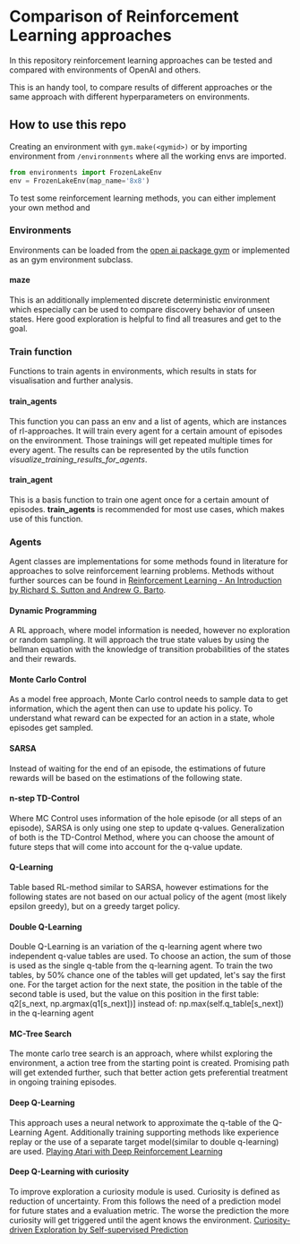 # Comparison of Reinforcement Learning approaches
In this repository reinforcement learning approaches can be tested and compared with
environments of OpenAI and others.

This is an handy tool, to compare results of different approaches or the same approach with
different hyperparameters on environments.  


## How to use this repo
Creating an environment with `gym.make(<gymid>)` or by importing environment from `/environnments` where all the working
envs are imported. 

```python
from environments import FrozenLakeEnv
env = FrozenLakeEnv(map_name='8x8') 
```

To test some reinforcement learning methods, you can either implement your own method and   


### Environments
Environments can be loaded from the [open ai package gym](https://gym.openai.com) or 
implemented as an gym environment subclass.
#### maze
This is an additionally implemented discrete deterministic environment which especially can be 
used to compare discovery behavior of unseen states. Here good exploration is helpful to find
all treasures and get to the goal.   

### Train function
Functions to train agents in environments, which results in stats for visualisation and further
analysis.  

#### train_agents
This function you can pass an env and a list of agents, which are instances of rl-approaches.
It will train every agent for a certain amount of episodes on the environment. Those trainings
will get repeated multiple times for every agent. The results can be represented by the utils
function _visualize_training_results_for_agents_.

#### train_agent
This is a basis function to train one agent once for a certain amount of episodes. 
**train_agents** is recommended for most use cases, which makes use of this function. 

### Agents
Agent classes are implementations for some methods found in literature for approaches to solve
reinforcement learning problems. Methods without further sources can be found in [Reinforcement Learning - An
Introduction by Richard S. Sutton and Andrew G. Barto](https://web.stanford.edu/class/psych209/Readings/SuttonBartoIPRLBook2ndEd.pdf). 
#### Dynamic Programming 
A RL approach, where model information is needed, however no exploration or random sampling. 
It will approach the true state values by using the bellman equation with the
knowledge of transition probabilities of the states and their rewards. 
#### Monte Carlo Control
As a model free approach, Monte Carlo control needs to sample data to get 
information, which the agent then can use to update his policy. To understand 
what reward can be expected for an action in a state, whole episodes get
sampled.
#### SARSA
Instead of waiting for the end of an episode, the estimations of future rewards
will be based on the estimations of the following state. 
#### n-step TD-Control
Where MC Control uses information of the hole episode (or all steps of an episode), SARSA is only using one step
to update q-values. Generalization of both is the TD-Control Method, where you can choose the amount of future steps
that will come into account for the q-value update.  
#### Q-Learning
Table based RL-method similar to SARSA, however estimations for the following states are not based
on our actual policy of the agent (most likely epsilon greedy), but on a 
greedy target policy.
#### Double Q-Learning
Double Q-Learning is an variation of the q-learning agent where two independent q-value tables are used.
To choose an action, the sum of those is used as the single q-table from the q-learning agent.
To train the two tables, by 50% chance one of the tables will get updated, let's say the first one.
For the target action for the next state, the position in the table of the second table is used, but the value
on this position in the first table: q2[s_next, np.argmax(q1[s_next])]
instead of: np.max(self.q_table[s_next]) in the q-learning agent
#### MC-Tree Search
The monte carlo tree search is an approach, where whilst exploring the environment, a action tree from the starting
point is created. Promising path will get extended further, such that better action gets preferential treatment in 
ongoing training episodes.  
#### Deep Q-Learning
This approach uses a neural network to approximate the q-table of the
Q-Learning Agent. Additionally training supporting methods like experience
replay or the use of a separate target model(similar to double q-learning)
are used. 
[Playing Atari with Deep Reinforcement Learning](https://www.cs.toronto.edu/~vmnih/docs/dqn.pdf)
#### Deep Q-Learning with curiosity
To improve exploration a curiosity module is used. Curiosity is defined
as reduction of uncertainty. From this follows the need of a prediction
model for future states and a evaluation metric. The worse the prediction
the more curiosity will get triggered until the agent knows the environment. 
[Curiosity-driven Exploration by Self-supervised Prediction](https://pathak22.github.io/noreward-rl)


 
